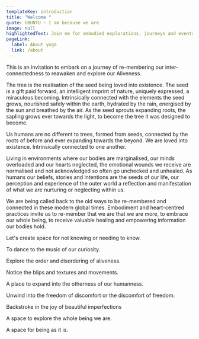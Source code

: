 ```yaml
---
templateKey: introduction
title: "Welcome "
quote: UBUNTU ~ I am because we are
image: null
highlightedText: Join me for embodied explorations, journeys and events.
pageLink:
  label: About yoga
  link: /about
---
```

This is an invitation to embark on a journey of re-membering our inter-connectedness to reawaken and explore our Aliveness.

The tree is the realisation of the seed being loved into existence. The seed is a gift paid forward, an intelligent imprint of nature, uniquely expressed, a miraculous becoming. Intrinsically connected with the elements the seed grows, nourished safely within the earth, hydrated by the rain, energised by the sun and breathed by the air. As the seed sprouts expanding roots, the sapling grows ever towards the light, to become the tree it was designed to become. 

Us humans are no different to trees, formed from seeds, connected by the roots of before and ever expanding towards the beyond. We are loved into existence. Intrinsically connected to one another. 

Living in environments where our bodies are marginalised, our minds overloaded and our hearts neglected, the emotional wounds we receive are normalised and not acknowledged so often go unchecked and unhealed. As humans our beliefs, stories and intentions are the seeds of our life, our perception and experience of the outer world a reflection and manifestation of what we are nurturing or neglecting within us. 

We are being called back to the old ways to be re-membered and connected in these modern global times. Embodiment and heart-centred practices invite us to re-member that we are that we are more, to embrace our whole being, to receive valuable healing and empowering information our bodies hold.

Let's create space for not knowing or needing to know. 

To dance to the music of our curiosity. 

Explore the order and disordering of aliveness. 

Notice the blips and textures and movements. 

A place to expand into the otherness of our humanness. 

Unwind into the freedom of discomfort or the discomfort of freedom. 

Backstroke in the joy of beautiful imperfections 

A space to explore the whole being we are. 

A space for being as it is.